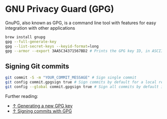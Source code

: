 # GNU Privacy Guard (GPG)

GnuPG, also known as GPG, is a command line tool with features for easy integration with other applications

```bash
brew install gnupg
gpg --full-generate-key
gpg --list-secret-keys --keyid-format=long
gpg --armor --export 3AA5C34371567BD2 # Prints the GPG key ID, in ASCII armor format
```

## Signing Git commits

```bash
git commit -S -m "YOUR_COMMIT_MESSAGE" # Sign single commit
git config commit.gpgsign true # Sign commits by default for a local repository
git config --global commit.gpgsign true # Sign all commits by default in any local repository
```

Further reading:

- [↑ Generating a new GPG key](https://docs.github.com/en/authentication/managing-commit-signature-verification/generating-a-new-gpg-key)
- [↑ Signing commits with GPG](https://docs.gitlab.com/ee/user/project/repository/gpg_signed_commits/)
